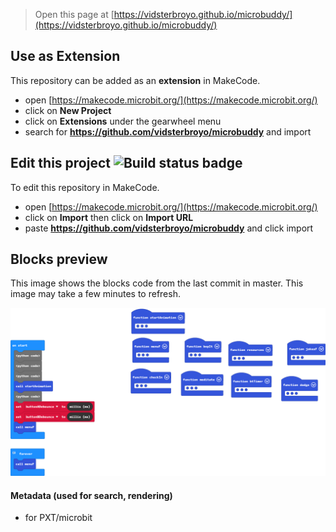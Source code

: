 
> Open this page at [https://vidsterbroyo.github.io/microbuddy/](https://vidsterbroyo.github.io/microbuddy/)

## Use as Extension

This repository can be added as an **extension** in MakeCode.

* open [https://makecode.microbit.org/](https://makecode.microbit.org/)
* click on **New Project**
* click on **Extensions** under the gearwheel menu
* search for **https://github.com/vidsterbroyo/microbuddy** and import

## Edit this project ![Build status badge](https://github.com/vidsterbroyo/microbuddy/workflows/MakeCode/badge.svg)

To edit this repository in MakeCode.

* open [https://makecode.microbit.org/](https://makecode.microbit.org/)
* click on **Import** then click on **Import URL**
* paste **https://github.com/vidsterbroyo/microbuddy** and click import

## Blocks preview

This image shows the blocks code from the last commit in master.
This image may take a few minutes to refresh.

![A rendered view of the blocks](https://github.com/vidsterbroyo/microbuddy/raw/master/.github/makecode/blocks.png)

#### Metadata (used for search, rendering)

* for PXT/microbit
<script src="https://makecode.com/gh-pages-embed.js"></script><script>makeCodeRender("{{ site.makecode.home_url }}", "{{ site.github.owner_name }}/{{ site.github.repository_name }}");</script>

